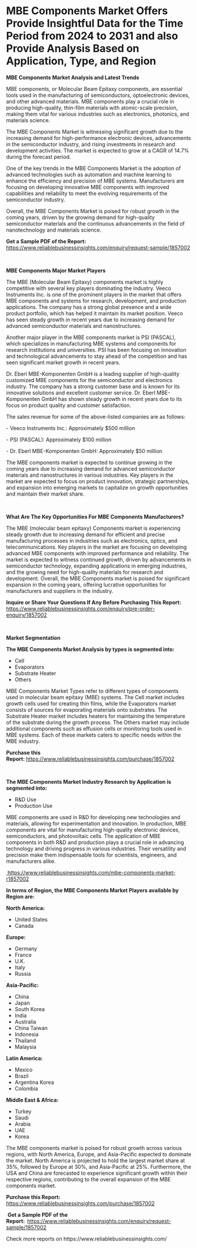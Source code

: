 <p><h1>MBE Components Market Offers Provide Insightful Data for the Time Period from 2024 to 2031 and also Provide Analysis Based on Application, Type, and Region</h1></p><p><strong>MBE Components Market Analysis and Latest Trends</strong></p>
<p><p>MBE components, or Molecular Beam Epitaxy components, are essential tools used in the manufacturing of semiconductors, optoelectronic devices, and other advanced materials. MBE components play a crucial role in producing high-quality, thin-film materials with atomic-scale precision, making them vital for various industries such as electronics, photonics, and materials science.</p><p>The MBE Components Market is witnessing significant growth due to the increasing demand for high-performance electronic devices, advancements in the semiconductor industry, and rising investments in research and development activities. The market is expected to grow at a CAGR of 14.7% during the forecast period.</p><p>One of the key trends in the MBE Components Market is the adoption of advanced technologies such as automation and machine learning to enhance the efficiency and precision of MBE systems. Manufacturers are focusing on developing innovative MBE components with improved capabilities and reliability to meet the evolving requirements of the semiconductor industry.</p><p>Overall, the MBE Components Market is poised for robust growth in the coming years, driven by the growing demand for high-quality semiconductor materials and the continuous advancements in the field of nanotechnology and materials science.</p></p>
<p><strong>Get a Sample PDF of the Report:&nbsp;</strong> <a href="https://www.reliablebusinessinsights.com/enquiry/request-sample/1857002">https://www.reliablebusinessinsights.com/enquiry/request-sample/1857002</a></p>
<p>&nbsp;</p>
<p><strong>MBE Components Major Market Players</strong></p>
<p><p>The MBE (Molecular Beam Epitaxy) components market is highly competitive with several key players dominating the industry. Veeco Instruments Inc. is one of the prominent players in the market that offers MBE components and systems for research, development, and production applications. The company has a strong global presence and a wide product portfolio, which has helped it maintain its market position. Veeco has seen steady growth in recent years due to increasing demand for advanced semiconductor materials and nanostructures.</p><p>Another major player in the MBE components market is PSI (PASCAL), which specializes in manufacturing MBE systems and components for research institutions and universities. PSI has been focusing on innovation and technological advancements to stay ahead of the competition and has seen significant market growth in recent years.</p><p>Dr. Eberl MBE-Komponenten GmbH is a leading supplier of high-quality customized MBE components for the semiconductor and electronics industry. The company has a strong customer base and is known for its innovative solutions and excellent customer service. Dr. Eberl MBE-Komponenten GmbH has shown steady growth in recent years due to its focus on product quality and customer satisfaction.</p><p>The sales revenue for some of the above-listed companies are as follows:</p><p>- Veeco Instruments Inc.: Approximately $500 million</p><p>- PSI (PASCAL): Approximately $100 million</p><p>- Dr. Eberl MBE-Komponenten GmbH: Approximately $50 million</p><p>The MBE components market is expected to continue growing in the coming years due to increasing demand for advanced semiconductor materials and nanostructures in various industries. Key players in the market are expected to focus on product innovation, strategic partnerships, and expansion into emerging markets to capitalize on growth opportunities and maintain their market share.</p></p>
<p>&nbsp;</p>
<p><strong>What Are The Key Opportunities For MBE Components Manufacturers?</strong></p>
<p><p>The MBE (molecular beam epitaxy) Components market is experiencing steady growth due to increasing demand for efficient and precise manufacturing processes in industries such as electronics, optics, and telecommunications. Key players in the market are focusing on developing advanced MBE components with improved performance and reliability. The market is expected to witness continued growth, driven by advancements in semiconductor technology, expanding applications in emerging industries, and the growing need for high-quality materials for research and development. Overall, the MBE Components market is poised for significant expansion in the coming years, offering lucrative opportunities for manufacturers and suppliers in the industry.</p></p>
<p><strong>Inquire or Share Your Questions If Any Before Purchasing This Report:</strong> <a href="https://www.reliablebusinessinsights.com/enquiry/pre-order-enquiry/1857002">https://www.reliablebusinessinsights.com/enquiry/pre-order-enquiry/1857002</a></p>
<p>&nbsp;</p>
<p><strong>Market Segmentation</strong></p>
<p><strong>The MBE Components Market Analysis by types is segmented into:</strong></p>
<p><ul><li>Cell</li><li>Evaporators</li><li>Substrate Heater</li><li>Others</li></ul></p>
<p><p>MBE Components Market Types refer to different types of components used in molecular beam epitaxy (MBE) systems. The Cell market includes growth cells used for creating thin films, while the Evaporators market consists of sources for evaporating materials onto substrates. The Substrate Heater market includes heaters for maintaining the temperature of the substrate during the growth process. The Others market may include additional components such as effusion cells or monitoring tools used in MBE systems. Each of these markets caters to specific needs within the MBE industry.</p></p>
<p><strong>Purchase this Report:&nbsp;</strong><a href="https://www.reliablebusinessinsights.com/purchase/1857002">https://www.reliablebusinessinsights.com/purchase/1857002</a></p>
<p>&nbsp;</p>
<p><strong>The MBE Components Market Industry Research by Application is segmented into:</strong></p>
<p><ul><li>R&D Use</li><li>Production Use</li></ul></p>
<p><p>MBE components are used in R&D for developing new technologies and materials, allowing for experimentation and innovation. In production, MBE components are vital for manufacturing high-quality electronic devices, semiconductors, and photovoltaic cells. The application of MBE components in both R&D and production plays a crucial role in advancing technology and driving progress in various industries. Their versatility and precision make them indispensable tools for scientists, engineers, and manufacturers alike.</p></p>
<p><a href="https://www.reliablebusinessinsights.com/mbe-components-market-r1857002">&nbsp;https://www.reliablebusinessinsights.com/mbe-components-market-r1857002</a></p>
<p><strong>In terms of Region, the MBE Components Market Players available by Region are:</strong></p>
<p>
    <p> <strong> North America: </strong>
        <ul>
            <li>United States</li>
            <li>Canada</li>
        </ul>
        </p> 
    <p> <strong> Europe: </strong>
        <ul>
            <li>Germany</li>
            <li>France</li>
            <li>U.K.</li>
            <li>Italy</li>
            <li>Russia</li>
        </ul>
        </p> 
    <p> <strong> Asia-Pacific: </strong>
        <ul>
            <li>China</li>
            <li>Japan</li>
            <li>South Korea</li>
            <li>India</li>
            <li>Australia</li>
            <li>China Taiwan</li>
            <li>Indonesia</li>
            <li>Thailand</li>
            <li>Malaysia</li>
        </ul>
        </p> 
    <p> <strong> Latin America: </strong>
        <ul>
            <li>Mexico</li>
            <li>Brazil</li>
            <li>Argentina Korea</li>
            <li>Colombia</li>
        </ul>
        </p> 
    <p> <strong> Middle East & Africa: </strong>
        <ul>
            <li>Turkey</li>
            <li>Saudi</li>
            <li>Arabia</li>
            <li>UAE</li>
            <li>Korea</li>
        </ul>
    </p>
    </p>
<p><p>The MBE components market is poised for robust growth across various regions, with North America, Europe, and Asia-Pacific expected to dominate the market. North America is projected to hold the largest market share at 35%, followed by Europe at 30%, and Asia-Pacific at 25%. Furthermore, the USA and China are forecasted to experience significant growth within their respective regions, contributing to the overall expansion of the MBE components market.</p></p>
<p><strong>Purchase this Report: </strong><a href="https://www.reliablebusinessinsights.com/purchase/1857002">https://www.reliablebusinessinsights.com/purchase/1857002</a></p>
<p>&nbsp;<strong>Get a Sample PDF of the Report:&nbsp;&nbsp;</strong><a href="https://www.reliablebusinessinsights.com/enquiry/request-sample/1857002">https://www.reliablebusinessinsights.com/enquiry/request-sample/1857002</a></p>
<p><strong></strong></p>
<p>Check more reports on https://www.reliablebusinessinsights.com/</p>